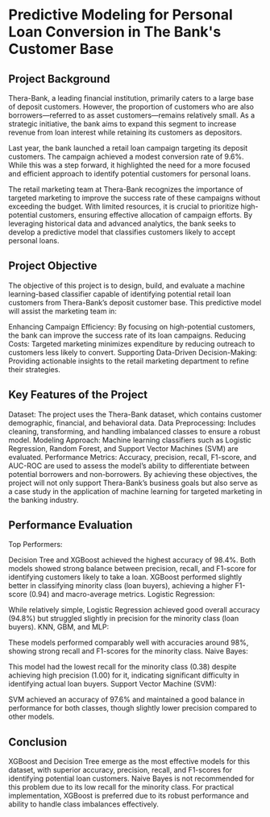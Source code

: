 # Predictive Modeling for Personal Loan Conversion in The Bank's Customer Base

## Project Background
Thera-Bank, a leading financial institution, primarily caters to a large base of deposit customers. However, the proportion of customers who are also borrowers—referred to as asset customers—remains relatively small. As a strategic initiative, the bank aims to expand this segment to increase revenue from loan interest while retaining its customers as depositors.

Last year, the bank launched a retail loan campaign targeting its deposit customers. The campaign achieved a modest conversion rate of 9.6%. While this was a step forward, it highlighted the need for a more focused and efficient approach to identify potential customers for personal loans.

The retail marketing team at Thera-Bank recognizes the importance of targeted marketing to improve the success rate of these campaigns without exceeding the budget. With limited resources, it is crucial to prioritize high-potential customers, ensuring effective allocation of campaign efforts. By leveraging historical data and advanced analytics, the bank seeks to develop a predictive model that classifies customers likely to accept personal loans.

## Project Objective
The objective of this project is to design, build, and evaluate a machine learning-based classifier capable of identifying potential retail loan customers from Thera-Bank’s deposit customer base. This predictive model will assist the marketing team in:

Enhancing Campaign Efficiency: By focusing on high-potential customers, the bank can improve the success rate of its loan campaigns.
Reducing Costs: Targeted marketing minimizes expenditure by reducing outreach to customers less likely to convert.
Supporting Data-Driven Decision-Making: Providing actionable insights to the retail marketing department to refine their strategies.

## Key Features of the Project
Dataset: The project uses the Thera-Bank dataset, which contains customer demographic, financial, and behavioral data.
Data Preprocessing: Includes cleaning, transforming, and handling imbalanced classes to ensure a robust model.
Modeling Approach: Machine learning classifiers such as Logistic Regression, Random Forest, and Support Vector Machines (SVM) are evaluated.
Performance Metrics: Accuracy, precision, recall, F1-score, and AUC-ROC are used to assess the model’s ability to differentiate between potential borrowers and non-borrowers.
By achieving these objectives, the project will not only support Thera-Bank’s business goals but also serve as a case study in the application of machine learning for targeted marketing in the banking industry.

## Performance Evaluation
Top Performers:

Decision Tree and XGBoost achieved the highest accuracy of 98.4%. Both models showed strong balance between precision, recall, and F1-score for identifying customers likely to take a loan.
XGBoost performed slightly better in classifying minority class (loan buyers), achieving a higher F1-score (0.94) and macro-average metrics.
Logistic Regression:

While relatively simple, Logistic Regression achieved good overall accuracy (94.8%) but struggled slightly in precision for the minority class (loan buyers).
KNN, GBM, and MLP:

These models performed comparably well with accuracies around 98%, showing strong recall and F1-scores for the minority class.
Naive Bayes:

This model had the lowest recall for the minority class (0.38) despite achieving high precision (1.00) for it, indicating significant difficulty in identifying actual loan buyers.
Support Vector Machine (SVM):

SVM achieved an accuracy of 97.6% and maintained a good balance in performance for both classes, though slightly lower precision compared to other models.

## Conclusion
XGBoost and Decision Tree emerge as the most effective models for this dataset, with superior accuracy, precision, recall, and F1-scores for identifying potential loan customers.
Naive Bayes is not recommended for this problem due to its low recall for the minority class.
For practical implementation, XGBoost is preferred due to its robust performance and ability to handle class imbalances effectively.
